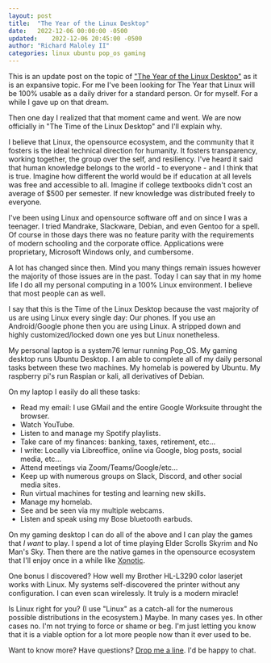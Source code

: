 ```yaml
---
layout: post
title:  "The Year of the Linux Desktop"
date:   2022-12-06 00:00:00 -0500
updated:	2022-12-06 20:45:00 -0500
author:	"Richard Maloley II"
categories:	linux ubuntu pop_os gaming
---
```


This is an update post on the topic of ["The Year of the Linux Desktop"](/2021/01/10/the-year-of-linux.html) as it is an expansive topic. For me I've been looking for The Year that Linux will be 100% usable as a daily driver for a standard person. Or for myself. For a while I gave up on that dream.

Then one day I realized that that moment came and went. We are now officially in "The Time of the Linux Desktop" and I'll explain why.

I believe that Linux, the opensource ecosystem, and the community that it fosters is the ideal technical direction for humanity. It fosters transparency, working together, the group over the self, and resiliency. I've heard it said that human knowledge belongs to the world - to everyone - and I think that is true. Imagine how different the world would be if education at all levels was free and accessible to all. Imagine if college textbooks didn't cost an average of $500 per semester. If new knowledge was distributed freely to everyone.

I've been using Linux and opensource software off and on since I was a teenager. I tried Mandrake, Slackware, Debian, and even Gentoo for a spell. Of course in those days there was no feature parity with the requirements of modern schooling and the corporate office. Applications were proprietary, Microsoft Windows only, and cumbersome.

A lot has changed since then. Mind you many things remain issues however the majority of those issues are in the past. Today I can say that in my home life I do all my personal computing in a 100% Linux environment. I believe that most people can as well.

I say that this is the Time of the Linux Desktop because the vast majority of us are using Linux every single day: Our phones. If you use an Android/Google phone then you are using Linux. A stripped down and highly customized/locked down one yes but Linux nonetheless.

My personal laptop is a system76 lemur running Pop_OS. My gaming desktop runs Ubuntu Desktop. I am able to complete all of my daily personal tasks between these two machines. My homelab is powered by Ubuntu. My raspberry pi's run Raspian or kali, all derivatives of Debian.

On my laptop I easily do all these tasks:

- Read my email: I use GMail and the entire Google Worksuite throught the browser.
- Watch YouTube.
- Listen to and manage my Spotify playlists.
- Take care of my finances: banking, taxes, retirement, etc...
- I write: Locally via Libreoffice, online via Google, blog posts, social media, etc...
- Attend meetings via Zoom/Teams/Google/etc...
- Keep up with numerous groups on Slack, Discord, and other social media sites.
- Run virtual machines for testing and learning new skills.
- Manage my homelab.
- See and be seen via my multiple webcams.
- Listen and speak using my Bose bluetooth earbuds.

On my gaming desktop I can do all of the above and I can play the games that *I want* to play. I spend a lot of time playing Elder Scrolls Skyrim and No Man's Sky. Then there are the native games in the opensource ecosystem that I'll enjoy once in a while like [Xonotic](https://xonotic.org/).

One bonus I discovered? How well my Brother HL-L3290 color laserjet works with Linux. My systems self-discovered the printer without any configuration. I can even scan wirelessly. It truly is a modern miracle!

Is Linux right for you? (I use "Linux" as a catch-all for the numerous possible distributions in the ecosystem.) Maybe. In many cases yes. In other cases no. I'm not trying to force or shame or beg. I'm just letting you know that it is a viable option for a lot more people now than it ever used to be.

Want to know more? Have questions? [Drop me a line](/contact). I'd be happy to chat.
